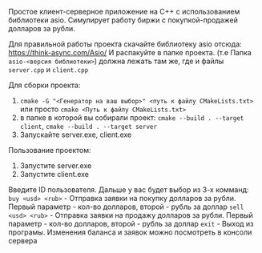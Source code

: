 Простое клиент-серверное приложение на C++ c использованием библиотеки asio. Симулирует работу биржи с покупкой-продажей долларов за рубли.

Для правильной работы проекта скачайте библиотеку asio отсюда: https://think-async.com/Asio/
И распакуйте в папке проекта. (т.е Папка `asio-<версия библиотеки>`) должна лежать там же, где и файлы `server.cpp` и `client.cpp`

Для сборки проекта: 
1) `cmake -G "<Генератор на ваш выбор>" <путь к файлу CMakeLists.txt>` или просто `сmake <Путь к файлу CMakeLists.txt>`
2) в папке в которой вы собирали проект: `cmake --build . --target client`, `cmake --build . --target server`
3) Запускайте server.exe, client.exe

Пользование проектом:
1) Запустите server.exe
2) Запустите client.exe

Введите ID пользователя.
Дальше у вас будет выбор из 3-х комманд:
`buy <usd> <rub>` - Отправка заявки на покупку долларов за рубли. Первый параметр - кол-во долларов, второй - рубль за доллар
`sell <usd> <rub>` - Отправка заявки на продажу долларов за рубли. Первый параметр - кол-во долларов, второй - рубль за доллар
`exit` - Выход из програмы.
Изменения баланса и заявок можно посмотреть в консоли сервера
